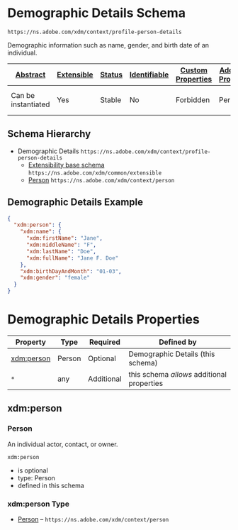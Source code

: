 
# Demographic Details Schema

```
https://ns.adobe.com/xdm/context/profile-person-details
```

Demographic information such as name, gender, and birth date of an individual.

| [Abstract](../../../abstract.md) | [Extensible](../../../extensions.md) | [Status](../../../status.md) | [Identifiable](../../../id.md) | [Custom Properties](../../../extensions.md) | [Additional Properties](../../../extensions.md) | Defined In |
|----------------------------------|--------------------------------------|------------------------------|--------------------------------|---------------------------------------------|-------------------------------------------------|------------|
| Can be instantiated | Yes | Stable | No | Forbidden | Permitted | [fieldgroups/profile/profile-person-details.schema.json](fieldgroups/profile/profile-person-details.schema.json) |
## Schema Hierarchy

* Demographic Details `https://ns.adobe.com/xdm/context/profile-person-details`
  * [Extensibility base schema](../../datatypes/extensible.schema.md) `https://ns.adobe.com/xdm/common/extensible`
  * [Person](../../datatypes/person/person.schema.md) `https://ns.adobe.com/xdm/context/person`


## Demographic Details Example
```json
{
  "xdm:person": {
    "xdm:name": {
      "xdm:firstName": "Jane",
      "xdm:middleName": "F",
      "xdm:lastName": "Doe",
      "xdm:fullName": "Jane F. Doe"
    },
    "xdm:birthDayAndMonth": "01-03",
    "xdm:gender": "female"
  }
}
```

# Demographic Details Properties

| Property | Type | Required | Defined by |
|----------|------|----------|------------|
| [xdm:person](#xdmperson) | Person | Optional | Demographic Details (this schema) |
| `*` | any | Additional | this schema *allows* additional properties |

## xdm:person
### Person

An individual actor, contact, or owner.

`xdm:person`
* is optional
* type: Person
* defined in this schema

### xdm:person Type


* [Person](../../datatypes/person/person.schema.md) – `https://ns.adobe.com/xdm/context/person`




